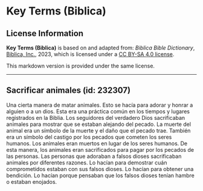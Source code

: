 # Key Terms (Biblica)

## License Information

**Key Terms (Biblica)** is based on and adapted from: _Biblica Bible Dictionary_, [Biblica, Inc.](https://www.biblica.com/), 2023, which is licensed under a [CC BY-SA 4.0 license](https://creativecommons.org/licenses/by-sa/4.0/legalcode.en).

This markdown version is provided under the same license.



--------------------------------

## Sacrificar animales (id: 232307)

Una cierta manera de matar animales. Esto se hacía para adorar y honrar a alguien o a un dios. Esta era una práctica común en los tiempos y lugares registrados en la Biblia. Los seguidores del verdadero Dios sacrificaban animales para mostrar que se estaban alejando del pecado. La muerte del animal era un símbolo de la muerte y el daño que el pecado trae. También era un símbolo del castigo por los pecados que cometen los seres humanos. Los animales eran muertos en lugar de los seres humanos. De esta manera, los animales eran sacrificados para pagar por los pecados de las personas. Las personas que adoraban a falsos dioses sacrificaban animales por diferentes razones. Lo hacían para demostrar cuán comprometidos estaban con sus falsos dioses. Lo hacían para obtener una bendición. Lo hacían porque pensaban que los falsos dioses tenían hambre o estaban enojados.


